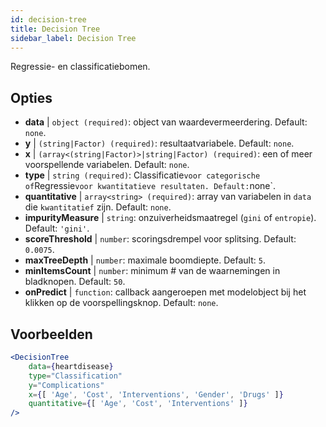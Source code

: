 ```yaml
---
id: decision-tree
title: Decision Tree
sidebar_label: Decision Tree
---
```


Regressie- en classificatiebomen.

## Opties

* __data__ | `object (required)`: object van waardevermeerdering. Default: `none`.
* __y__ | `(string|Factor) (required)`: resultaatvariabele. Default: `none`.
* __x__ | `(array<(string|Factor)>|string|Factor) (required)`: een of meer voorspellende variabelen. Default: `none`.
* __type__ | `string (required)`: Classificatie` voor categorische of `Regressie` voor kwantitatieve resultaten. Default: `none`.
* __quantitative__ | `array<string> (required)`: array van variabelen in `data` die `kwantitatief` zijn. Default: `none`.
* __impurityMeasure__ | `string`: onzuiverheidsmaatregel (`gini` of `entropie`). Default: `'gini'`.
* __scoreThreshold__ | `number`: scoringsdrempel voor splitsing. Default: `0.0075`.
* __maxTreeDepth__ | `number`: maximale boomdiepte. Default: `5`.
* __minItemsCount__ | `number`: minimum # van de waarnemingen in bladknopen. Default: `50`.
* __onPredict__ | `function`: callback aangeroepen met modelobject bij het klikken op de voorspellingsknop. Default: `none`.


## Voorbeelden

```jsx live
<DecisionTree 
    data={heartdisease} 
    type="Classification"
    y="Complications"
    x={[ 'Age', 'Cost', 'Interventions', 'Gender', 'Drugs' ]}
    quantitative={[ 'Age', 'Cost', 'Interventions' ]}
/>
```

